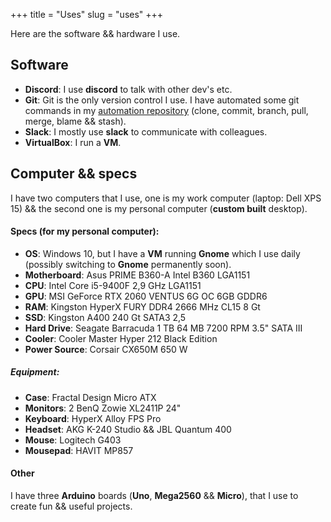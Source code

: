 +++
title = "Uses"
slug = "uses"
+++

Here are the software && hardware I use.

## Software

- **Discord**: I use **discord** to talk with other dev's etc.
- **Git**: Git is the only version control I use. I have automated some git commands in my [automation repository](https://github.com/endormi/automation/blob/master/git-commands/commands.py) (clone, commit, branch, pull, merge, blame && stash).
- **Slack**: I mostly use **slack** to communicate with colleagues.
- **VirtualBox**: I run a **VM**.

## Computer && specs

I have two computers that I use, one is my work computer (laptop: Dell XPS 15) && the second one is my personal computer (**custom built** desktop).

#### **Specs** (for my personal computer):

- **OS**: Windows 10, but I have a **VM** running **Gnome** which I use daily (possibly switching to **Gnome** permanently soon).
- **Motherboard**: Asus PRIME B360-A Intel B360 LGA1151
- **CPU**: Intel Core i5-9400F 2,9 GHz LGA1151
- **GPU**: MSI GeForce RTX 2060 VENTUS 6G OC 6GB GDDR6
- **RAM**: Kingston HyperX FURY DDR4 2666 MHz CL15 8 Gt
- **SSD**: Kingston A400 240 Gt SATA3 2,5
- **Hard Drive**: Seagate Barracuda 1 TB 64 MB 7200 RPM 3.5" SATA III
- **Cooler**: Cooler Master Hyper 212 Black Edition
- **Power Source**: Corsair CX650M 650 W

##### Equipment:

- **Case**: Fractal Design Micro ATX
- **Monitors**: 2 BenQ Zowie XL2411P 24"
- **Keyboard**: HyperX Alloy FPS Pro
- **Headset**: AKG K-240 Studio && JBL Quantum 400
- **Mouse**: Logitech G403
- **Mousepad**: HAVIT MP857

#### Other

I have three **Arduino** boards (**Uno**, **Mega2560** && **Micro**), that I use to create fun && useful projects.
